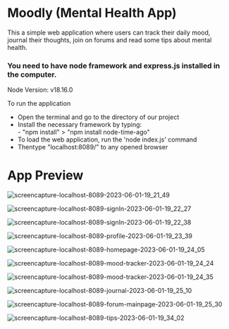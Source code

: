 # Moodly (Mental Health App)

This a simple web application where users can track their daily mood, journal their thoughts, join on forums and read some tips about mental health.

### You need to have node framework and express.js installed in the computer.
Node Version: v18.16.0

To run the application
- Open the terminal and go to the directory of our project
- Install the necessary framework by typing:
<br> - "npm install" > "npm install node-time-ago"
- To load the web application, run the 'node index.js' command
- Thentype "localhost:8089/" to any opened browser 

# App Preview

![screencapture-localhost-8089-2023-06-01-19_21_49](https://github.com/bjaztin/mental_health_app/assets/110211588/6d058728-c786-44f6-b926-b799117194f7)

![screencapture-localhost-8089-signIn-2023-06-01-19_22_27](https://github.com/bjaztin/mental_health_app/assets/110211588/a87448bd-557f-4086-9ed1-6abd268c8f41)

![screencapture-localhost-8089-signIn-2023-06-01-19_22_38](https://github.com/bjaztin/mental_health_app/assets/110211588/8fbb8981-0450-4225-a4a1-b81218cbda7a)

![screencapture-localhost-8089-profile-2023-06-01-19_23_39](https://github.com/bjaztin/mental_health_app/assets/110211588/efa87a92-07df-4be5-8754-9c7339a7f74f)

![screencapture-localhost-8089-homepage-2023-06-01-19_24_05](https://github.com/bjaztin/mental_health_app/assets/110211588/44d6746d-cf7e-42a6-b8b8-245c2c94020b)

![screencapture-localhost-8089-mood-tracker-2023-06-01-19_24_24](https://github.com/bjaztin/mental_health_app/assets/110211588/b593752d-6929-4c36-b6ab-8be14fe39078)

![screencapture-localhost-8089-mood-tracker-2023-06-01-19_24_35](https://github.com/bjaztin/mental_health_app/assets/110211588/340a90a3-c74c-4ac7-82c9-575eeda84ac5)

![screencapture-localhost-8089-journal-2023-06-01-19_25_10](https://github.com/bjaztin/mental_health_app/assets/110211588/495670fb-e544-4d7f-9372-ac2880a31c7c)

![screencapture-localhost-8089-forum-mainpage-2023-06-01-19_25_30](https://github.com/bjaztin/mental_health_app/assets/110211588/f629c1ae-d4a6-4f8f-a118-7de7e62d41d3)

![screencapture-localhost-8089-tips-2023-06-01-19_34_02](https://github.com/bjaztin/mental_health_app/assets/110211588/e106fd46-858c-4f99-a092-19c46c9b9a10)
